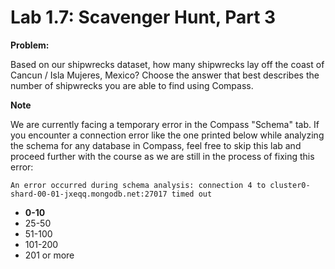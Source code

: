 # Lab 1.7: Scavenger Hunt, Part 3

**Problem:**

Based on our shipwrecks dataset, how many shipwrecks lay off the coast of Cancun / Isla Mujeres, Mexico? Choose the answer that best describes the number of shipwrecks you are able to find using Compass.

**Note**

We are currently facing a temporary error in the Compass "Schema" tab. If you encounter a connection error like the one printed below while analyzing the schema for any database in Compass, feel free to skip this lab and proceed further with the course as we are still in the process of fixing this error:

```
An error occurred during schema analysis: connection 4 to cluster0-shard-00-01-jxeqq.mongodb.net:27017 timed out
```

- **0-10**
- 25-50
- 51-100
- 101-200
- 201 or more